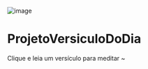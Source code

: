 ![image](https://user-images.githubusercontent.com/95102911/151040298-04f25232-9fed-4410-baf4-f422a0453d79.png)

# ProjetoVersiculoDoDia
Clique e leia um versículo para meditar ~
